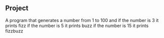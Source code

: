 ## Project
A program that generates a number from 1 to 100 and if the number is 3 it prints fizz if the number is 5 it prints buzz if the number is 15 it prints fizzbuzz
